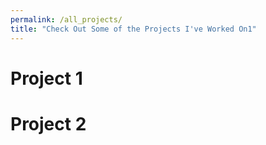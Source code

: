 ```yaml
---
permalink: /all_projects/
title: "Check Out Some of the Projects I've Worked On1"
---
```


# Project 1

# Project 2

